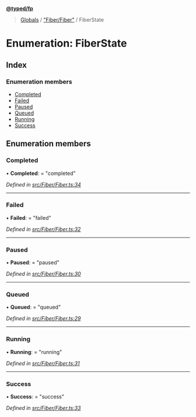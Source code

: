 **[@typed/fp](../README.md)**

> [Globals](../globals.md) / ["Fiber/Fiber"](../modules/_fiber_fiber_.md) / FiberState

# Enumeration: FiberState

## Index

### Enumeration members

* [Completed](_fiber_fiber_.fiberstate.md#completed)
* [Failed](_fiber_fiber_.fiberstate.md#failed)
* [Paused](_fiber_fiber_.fiberstate.md#paused)
* [Queued](_fiber_fiber_.fiberstate.md#queued)
* [Running](_fiber_fiber_.fiberstate.md#running)
* [Success](_fiber_fiber_.fiberstate.md#success)

## Enumeration members

### Completed

•  **Completed**:  = "completed"

*Defined in [src/Fiber/Fiber.ts:34](https://github.com/TylorS/typed-fp/blob/f129829/src/Fiber/Fiber.ts#L34)*

___

### Failed

•  **Failed**:  = "failed"

*Defined in [src/Fiber/Fiber.ts:32](https://github.com/TylorS/typed-fp/blob/f129829/src/Fiber/Fiber.ts#L32)*

___

### Paused

•  **Paused**:  = "paused"

*Defined in [src/Fiber/Fiber.ts:30](https://github.com/TylorS/typed-fp/blob/f129829/src/Fiber/Fiber.ts#L30)*

___

### Queued

•  **Queued**:  = "queued"

*Defined in [src/Fiber/Fiber.ts:29](https://github.com/TylorS/typed-fp/blob/f129829/src/Fiber/Fiber.ts#L29)*

___

### Running

•  **Running**:  = "running"

*Defined in [src/Fiber/Fiber.ts:31](https://github.com/TylorS/typed-fp/blob/f129829/src/Fiber/Fiber.ts#L31)*

___

### Success

•  **Success**:  = "success"

*Defined in [src/Fiber/Fiber.ts:33](https://github.com/TylorS/typed-fp/blob/f129829/src/Fiber/Fiber.ts#L33)*
